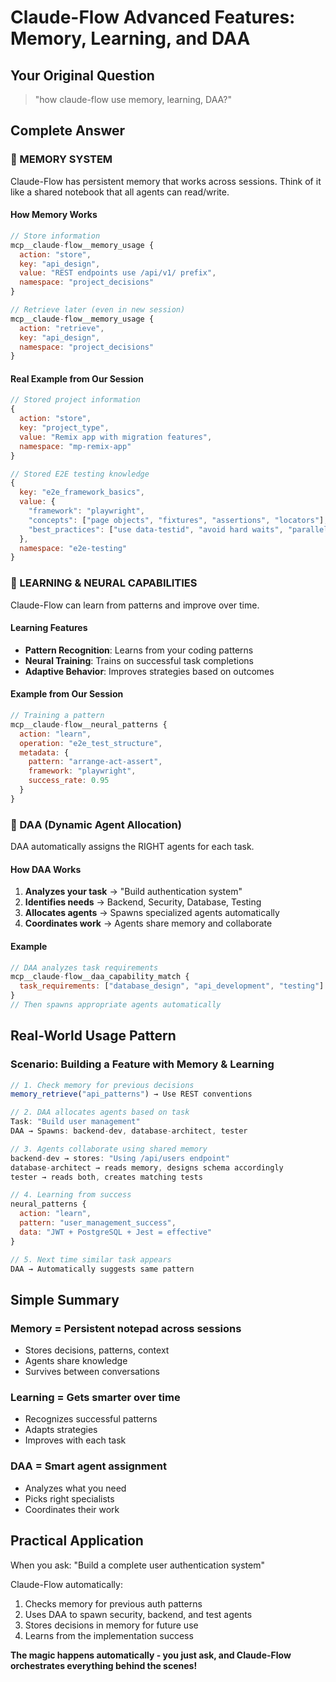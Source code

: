 # Claude-Flow Advanced Features: Memory, Learning, and DAA

## Your Original Question
> "how claude-flow use memory, learning, DAA?"

## Complete Answer

### 💾 MEMORY SYSTEM

Claude-Flow has persistent memory that works across sessions. Think of it like a shared notebook that all agents can read/write.

#### How Memory Works
```javascript
// Store information
mcp__claude-flow__memory_usage {
  action: "store",
  key: "api_design",
  value: "REST endpoints use /api/v1/ prefix",
  namespace: "project_decisions"
}

// Retrieve later (even in new session)
mcp__claude-flow__memory_usage {
  action: "retrieve",
  key: "api_design",
  namespace: "project_decisions"
}
```

#### Real Example from Our Session
```javascript
// Stored project information
{
  action: "store",
  key: "project_type",
  value: "Remix app with migration features",
  namespace: "mp-remix-app"
}

// Stored E2E testing knowledge
{
  key: "e2e_framework_basics",
  value: {
    "framework": "playwright",
    "concepts": ["page objects", "fixtures", "assertions", "locators"],
    "best_practices": ["use data-testid", "avoid hard waits", "parallel execution"]
  },
  namespace: "e2e-testing"
}
```

### 🤖 LEARNING & NEURAL CAPABILITIES

Claude-Flow can learn from patterns and improve over time.

#### Learning Features
- **Pattern Recognition**: Learns from your coding patterns
- **Neural Training**: Trains on successful task completions
- **Adaptive Behavior**: Improves strategies based on outcomes

#### Example from Our Session
```javascript
// Training a pattern
mcp__claude-flow__neural_patterns {
  action: "learn",
  operation: "e2e_test_structure",
  metadata: {
    pattern: "arrange-act-assert",
    framework: "playwright",
    success_rate: 0.95
  }
}
```

### 🔄 DAA (Dynamic Agent Allocation)

DAA automatically assigns the RIGHT agents for each task.

#### How DAA Works
1. **Analyzes your task** → "Build authentication system"
2. **Identifies needs** → Backend, Security, Database, Testing
3. **Allocates agents** → Spawns specialized agents automatically
4. **Coordinates work** → Agents share memory and collaborate

#### Example
```javascript
// DAA analyzes task requirements
mcp__claude-flow__daa_capability_match {
  task_requirements: ["database_design", "api_development", "testing"]
}
// Then spawns appropriate agents automatically
```

## Real-World Usage Pattern

### Scenario: Building a Feature with Memory & Learning

```javascript
// 1. Check memory for previous decisions
memory_retrieve("api_patterns") → Use REST conventions

// 2. DAA allocates agents based on task
Task: "Build user management"
DAA → Spawns: backend-dev, database-architect, tester

// 3. Agents collaborate using shared memory
backend-dev → stores: "Using /api/users endpoint"
database-architect → reads memory, designs schema accordingly
tester → reads both, creates matching tests

// 4. Learning from success
neural_patterns {
  action: "learn",
  pattern: "user_management_success",
  data: "JWT + PostgreSQL + Jest = effective"
}

// 5. Next time similar task appears
DAA → Automatically suggests same pattern
```

## Simple Summary

### Memory = Persistent notepad across sessions
- Stores decisions, patterns, context
- Agents share knowledge
- Survives between conversations

### Learning = Gets smarter over time
- Recognizes successful patterns
- Adapts strategies
- Improves with each task

### DAA = Smart agent assignment
- Analyzes what you need
- Picks right specialists
- Coordinates their work

## Practical Application
When you ask: "Build a complete user authentication system"

Claude-Flow automatically:
1. Checks memory for previous auth patterns
2. Uses DAA to spawn security, backend, and test agents
3. Stores decisions in memory for future use
4. Learns from the implementation success

**The magic happens automatically - you just ask, and Claude-Flow orchestrates everything behind the scenes!**